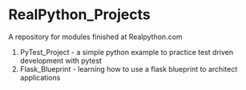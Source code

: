 # RealPython_Projects
A repository for modules finished at Realpython.com

1. PyTest_Project - a simple python example to practice test driven development with pytest
2. Flask_Blueprint - learning how to use a flask blueprint to architect applications
